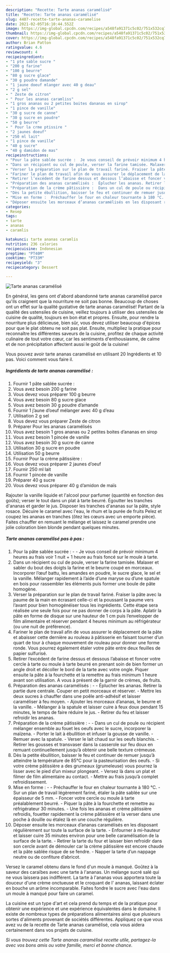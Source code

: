 ```yaml
---
description: "Recette: Tarte ananas caramélisé"
title: "Recette: Tarte ananas caramélisé"
slug: 4407-recette-tarte-ananas-caramelise
date: 2021-02-05T16:10:44.552Z
image: https://img-global.cpcdn.com/recipes/a548fa91371c5c02/751x532cq70/tarte-ananas-caramelise-photo-principale-de-la-recette.jpg
thumbnail: https://img-global.cpcdn.com/recipes/a548fa91371c5c02/751x532cq70/tarte-ananas-caramelise-photo-principale-de-la-recette.jpg
cover: https://img-global.cpcdn.com/recipes/a548fa91371c5c02/751x532cq70/tarte-ananas-caramelise-photo-principale-de-la-recette.jpg
author: Brian Patton
ratingvalue: 4.6
reviewcount: 4
recipeingredient:
- "1 pte sable sucre "
- "200 g farine"
- "100 g beurre"
- "80 g sucre glace"
- "30 g poudre damande"
- "1 jaune doeuf mlanger avec 40 g deau"
- "2 g sel"
- " Zeste de citron"
- " Pour les ananas caramliss"
- "1 gros ananas ou 2 petites boites dananas en sirop"
- "1 pince de vanille"
- "30 g sucre de canne"
- "30 g sucre en poudre"
- "50 g beurre"
- " Pour la crme ptissire "
- "2 jaunes doeuf"
- "250 ml lait"
- "1 pince de vanille"
- "40 g sucre"
- "40 g damidon de mas"
recipeinstructions:
- "Pour la pâte sablée sucrée :  Je vous conseil de prévoir minimum 4 heures au frais voir 1 nuit + 1 heure au frais foncé sur le moule à tarte."
- "Dans un récipient ou cul de poule, verser la farine tamisée. Malaxer et sabler du bout des doigts la farine et le beurre coupé en morceaux. Incorporer l’œuf battu, les amandes en poudre, le sucre glace, le sel et la vanille. Mélanger rapidement à l’aide d’une maryse ou d’une spatule en bois pour rassembler les éléments puis former une boule de pâte homogène."
- "Verser la préparation sur le plan de travail fariné. Fraiser la pâte avec la paume de la main en écrasant celle-ci et la poussant la paume vers l’avant pour bien homogénéiser tous les ingrédients. Cette étape sera réalisée une seule fois pour ne pas donner de corps à la pâte. Aplatir la pâte en forme de disque sur une hauteur de 1 cm puis l’envelopper de film alimentaire et réserver pendant 4 heures minimum au réfrigérateur (ou une nuit de préférence)."
- "Fariner le plan de travail afin de vous assurer le déplacement de la pâte et abaisser cette dernière au rouleau à pâtisserie en faisant tourner d’un quart de tour à chaque mouvement de rouleau pour donner une forme ronde. Vous pourrez également étaler votre pâte entre deux feuilles de papier sulfurisé."
- "Retirer l’excédent de farine dessus et dessous l’abaisse et foncer votre cercle à tarte ou moule à tarte beurré en prenant soin de bien former un angle droit et décoller le bord de la tarte avec votre ongle. Piquer ensuite la pâte à la fourchette et la remettre au frais minimum 1 heure avant son utilisation. A vous à présent de la garnir de crèmes, de fruits."
- "Préparation des ananas caramélisés :  Éplucher les ananas. Retirer la partie dure centrale. Couper en petit morceaux et réserver. Mettre les deux sucres à chauffer dans une poêle anti-adhésif et laisser caraméliser à feu moyen. Ajouter les morceaux d’ananas, le beurre et la vanille. Mélanger à la spatule et laisser cuire à feux doux pendant 15 minutes, le temps de faire réduire le jus. Retirer du feu et laisser refroidir les ananas."
- "Préparation de la crème pâtissière :  Dans un cul de poule ou récipient mélanger ensemble au fouet les oeufs avec le sucre, incorporer la maïzena. Porter le lait à ébullition et infuser la gousse de vanille. Remuer avec la spatule. Verser le lait chaud sur les oeufs blanchis. Retirer les gousses et transvaser dans la casserole sur feu doux en remuant continuellement jusqu’à obtenir une belle texture crémeuse."
- "Dès la petite ébullition, baisser le feu et continuer de remuer jusqu’à atteindre la température de 85°C pour la pasteurisation des oeufs. Si votre crème pâtissière a des grumeaux (grumeleuse) vous pourrez la lisser avec le pied d’un mixeur plongeant. Versez là dans un plat et filmer de film alimentaire au contact. Mettre au frais jusqu’à complet refroidissement."
- "Mise en forme :  Préchauffer le four en chaleur tournante à 180 °C. Sur un plan de travail légèrement fariné, étaler la pâte sablée sur une épaisseur de 5 mm. Foncer votre cercle ou moule à tarte préalablement beurré. Piquer la pâte à la fourchette et remettre au réfrigérateur 30 minutes. Une fois les ananas et crème pâtissière refroidis, fouetter rapidement la crème pâtissière et la verser dans une poche à douille ou étalez là en une couche régulière."
- "Déposer ensuite les morceaux d’ananas caramélisés en les disposant régulièrement sur toute la surface de la tarte. Enfourner à mi-hauteur et laisser cuire 35 minutes environ pour une belle caramélisation de la surface de la tarte. Retirer la tarte du four et laisser bien refroidir dans son cercle avant de démouler car la crème pâtissière est encore chaude et la pâte sablée risque de se fendre. Napper la tarte d’un nappage neutre ou de confiture d’abricot."
categories:
- Resep
tags:
- tarte
- ananas
- caramlis

katakunci: tarte ananas caramlis 
nutrition: 236 calories
recipecuisine: Indonesian
preptime: "PT40M"
cooktime: "PT33M"
recipeyield: "3"
recipecategory: Dessert

---
```



![Tarte ananas caramélisé](https://img-global.cpcdn.com/recipes/a548fa91371c5c02/751x532cq70/tarte-ananas-caramelise-photo-principale-de-la-recette.jpg)

En général, les gens ont d'abord abandonné tarte ananas caramélisé parce qu'ils craignent que la nourriture ne soit pas bonne. Beaucoup de choses ont un effet sur la qualité gustative de tarte ananas caramélisé! Partant de la qualité des ustensiles de cuisine, veillez toujours à utiliser des ustensiles de cuisine de qualité, toujours en bon état et propres. Ensuite, pour rendre la nourriture plus délicieuse, bien sûr, vous devez utiliser beaucoup d'épices pour que le plat obtenu ne soit pas plat. Ensuite, multipliez la pratique pour reconnaître les différentes saveurs de la cuisine, profitez de chaque activité culinaire de tout votre cœur, car les sentiments d'enthousiasme, de calme et de non précipitation affectent aussi le goût de la cuisine!

<!--inarticleads1-->

Vous pouvez avoir tarte ananas caramélisé en utilisant 20 Ingrédients et 10 pas. Voici comment vous faire il.

##### Ingrédients de tarte ananas caramélisé :

1. Fournir 1 pâte sablée sucrée :
1. Vous avez besoin 200 g farine
1. Vous devez vous préparer 100 g beurre
1. Vous avez besoin 80 g sucre glace
1. Vous avez besoin 30 g poudre d’amande
1. Fournir 1 j’aune d’oeuf mélanger avec 40 g d’eau
1. Utilisation 2 g sel
1. Vous devez vous préparer  Zeste de citron
1. Préparer  Pour les ananas caramélisés
1. Vous avez besoin 1 gros ananas ou 2 petites boites d’ananas en sirop
1. Vous avez besoin 1 pincée de vanille
1. Vous avez besoin 30 g sucre de canne
1. Utilisation 30 g sucre en poudre
1. Utilisation 50 g beurre
1. Fournir  Pour la crème pâtissière :
1. Vous devez vous préparer 2 jaunes d’oeuf
1. Fournir 250 ml lait
1. Fournir 1 pincée de vanille
1. Préparer 40 g sucre
1. Vous devez vous préparer 40 g d’amidon de maïs


Rajouter la vanille liquide et l&#39;alcool pour parfumer (quantité en fonction des goûts); verser le tout dans un plat à tarte beurré. Égoutter les tranches d&#39;ananas et garder le jus. Disposer les tranches d&#39;ananas sur la pâte, style rosace. Décuire le caramel avec l&#39;eau, le rhum et la purée de fruits Pelez et coupez les ananas en tranches (ôtez les cœurs avec un emporte pièce). Faites chauffer en remuant le mélange et laissez le caramel prendre une jolie coloration bien blonde pendant quelques minutes. 

<!--inarticleads2-->

##### Tarte ananas caramélisé pas à pas :

1. Pour la pâte sablée sucrée : -  - Je vous conseil de prévoir minimum 4 heures au frais voir 1 nuit + 1 heure au frais foncé sur le moule à tarte.
1. Dans un récipient ou cul de poule, verser la farine tamisée. Malaxer et sabler du bout des doigts la farine et le beurre coupé en morceaux. Incorporer l’œuf battu, les amandes en poudre, le sucre glace, le sel et la vanille. Mélanger rapidement à l’aide d’une maryse ou d’une spatule en bois pour rassembler les éléments puis former une boule de pâte homogène.
1. Verser la préparation sur le plan de travail fariné. Fraiser la pâte avec la paume de la main en écrasant celle-ci et la poussant la paume vers l’avant pour bien homogénéiser tous les ingrédients. Cette étape sera réalisée une seule fois pour ne pas donner de corps à la pâte. Aplatir la pâte en forme de disque sur une hauteur de 1 cm puis l’envelopper de film alimentaire et réserver pendant 4 heures minimum au réfrigérateur (ou une nuit de préférence).
1. Fariner le plan de travail afin de vous assurer le déplacement de la pâte et abaisser cette dernière au rouleau à pâtisserie en faisant tourner d’un quart de tour à chaque mouvement de rouleau pour donner une forme ronde. Vous pourrez également étaler votre pâte entre deux feuilles de papier sulfurisé.
1. Retirer l’excédent de farine dessus et dessous l’abaisse et foncer votre cercle à tarte ou moule à tarte beurré en prenant soin de bien former un angle droit et décoller le bord de la tarte avec votre ongle. Piquer ensuite la pâte à la fourchette et la remettre au frais minimum 1 heure avant son utilisation. A vous à présent de la garnir de crèmes, de fruits.
1. Préparation des ananas caramélisés : -  - Éplucher les ananas. Retirer la partie dure centrale. Couper en petit morceaux et réserver. - Mettre les deux sucres à chauffer dans une poêle anti-adhésif et laisser caraméliser à feu moyen. - Ajouter les morceaux d’ananas, le beurre et la vanille. - Mélanger à la spatule et laisser cuire à feux doux pendant 15 minutes, le temps de faire réduire le jus. - Retirer du feu et laisser refroidir les ananas.
1. Préparation de la crème pâtissière : -  - Dans un cul de poule ou récipient mélanger ensemble au fouet les oeufs avec le sucre, incorporer la maïzena. - Porter le lait à ébullition et infuser la gousse de vanille. - Remuer avec la spatule. - Verser le lait chaud sur les oeufs blanchis. - Retirer les gousses et transvaser dans la casserole sur feu doux en remuant continuellement jusqu’à obtenir une belle texture crémeuse.
1. Dès la petite ébullition, baisser le feu et continuer de remuer jusqu’à atteindre la température de 85°C pour la pasteurisation des oeufs. - Si votre crème pâtissière a des grumeaux (grumeleuse) vous pourrez la lisser avec le pied d’un mixeur plongeant. - Versez là dans un plat et filmer de film alimentaire au contact. - Mettre au frais jusqu’à complet refroidissement.
1. Mise en forme : -  - Préchauffer le four en chaleur tournante à 180 °C. - Sur un plan de travail légèrement fariné, étaler la pâte sablée sur une épaisseur de 5 mm. - Foncer votre cercle ou moule à tarte préalablement beurré. - Piquer la pâte à la fourchette et remettre au réfrigérateur 30 minutes. - Une fois les ananas et crème pâtissière refroidis, fouetter rapidement la crème pâtissière et la verser dans une poche à douille ou étalez là en une couche régulière.
1. Déposer ensuite les morceaux d’ananas caramélisés en les disposant régulièrement sur toute la surface de la tarte. - Enfourner à mi-hauteur et laisser cuire 35 minutes environ pour une belle caramélisation de la surface de la tarte. - Retirer la tarte du four et laisser bien refroidir dans son cercle avant de démouler car la crème pâtissière est encore chaude et la pâte sablée risque de se fendre. - Napper la tarte d’un nappage neutre ou de confiture d’abricot.


Versez le caramel obtenu dans le fond d&#39;un moule à manqué. Goûtez à la saveur des caraïbes avec une tarte à l&#39;ananas. Un mélange sucré salé qui ne vous laissera pas indifférent. La tarte à l&#39;ananas vous apportera toute la douceur d&#39;une crème onctueuse et le croquant de l&#39; ananas, laissant éclater en bouche un arôme incomparable. Faites fondre le sucre avec l&#39;eau dans un moule à manqué pour faire un caramel. 

<!--inarticleads1-->

<p>
La cuisine est un type d'art et cela prend du temps et de la pratique pour obtenir une expérience et une expérience équivalentes dans le domaine. Il existe de nombreux types de préparations alimentaires ainsi que plusieurs sortes d'aliments provenant de sociétés différentes. Appliquez ce que vous avez vu de la recette de Tarte ananas caramélisé, cela vous aidera certainement dans vos projets de cuisine.
</p>

<p>
<i>Si vous trouvez cette Tarte ananas caramélisé recette utile, partagez-la avec vos bons amis ou votre famille, merci et bonne chance.</i>
</p>
